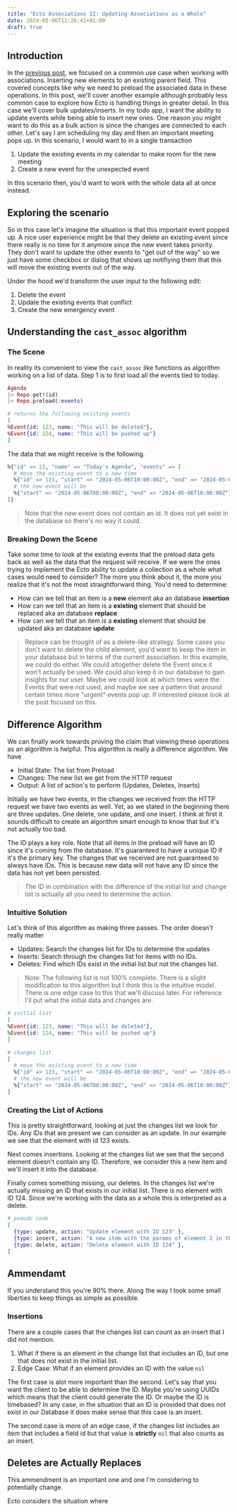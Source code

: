 ```yaml
---
title: "Ecto Associations II: Updating Associations as a Whole"
date: 2024-05-06T11:26:41+01:00
draft: true
---
```


## Introduction

In the [previous post](/posts/ecto-associations-cast-assoc/), we focused on
a common use case when working with associations.
Inserting new elements to an existing parent field. This covered concepts like
why we need to preload the associated data in these operations. In this post,
we'll cover another example although probably less common case to explore how
Ecto is handling things in greater detail. In this case we'll cover bulk
updates/inserts. In my todo app, I want the ability to update events while
being able to insert new ones. One reason you might want to do this as a bulk
action is since the changes are connected to each other. Let's say I am scheduling
my day and then an important meeting pops up. In this scenario, I would want
to in a single transaction

1. Update the existing events in my calendar to make room for the new meeting
2. Create a new event for the unexpected event

In this scenario then, you'd want to work with the whole data all at once instead.

## Exploring the scenario

So in this case let's imagine the situation is that this important event popped up.
A nice user experience might be that they delete an existing event since there really
is no time for it anymore since the new event takes priority. They don't want
to update the other events to "get out of the way" so we just have some checkbox
or dialog that shows up notifiying them that this will move the existing
events out of the way.

Under the hood we'd transform the user input to the following edit:

1. Delete the event
2. Update the existing events that conflict
3. Create the new emergency event

## Understanding the `cast_assoc` algorithm

### The Scene

In reality its convenient to view the `cast_assoc` like functions as algorithm
working on a list of data. Step 1 is to first load all the events tied to today.

```elixir
Agenda
|> Repo.get!(id)
|> Repo.preload(:events)

# returns the following existing events
[
%Event{id: 123, name: "This will be deleted"},
%Event{id: 124, name: "This will be pushed up"}
]
```

The data that we might receive is the following.

```elixir
%{"id" => 22, "name" => "Today's Agenda", "events" => [
  # move the existing event to a new time
  %{"id" => 123, "start" => "2024-05-06T10:00:00Z", "end" => "2024-05-06T12:00:00Z"},
  # the new event will be
  %{"start" => "2024-05-06T08:00:00Z", "end" => "2024-05-06T10:00:00Z"},
]}
```

> Note that the new event does not contain an id. It does not yet exist in the
> database so there's no way it could.

### Breaking Down the Scene

Take some time to look at the existing events that the preload data gets back
as well as the data that the request will receive. If we were the ones trying
to implement the Ecto ability to update a collection as a whole what cases
would need to consider? The more you think about it, the more you realize
that it's not the most straightforward thing. You'd need to determine:

- How can we tell that an item is a **new** element aka an database **insertion**
- How can we tell that an item is a **existing** element that should be replaced
  aka an database **replace**
- How can we tell that an item is a **existing** element that should be updated
  aka an database **update**

> Replace can be thought of as a delete-like strategy. Some cases you don't
> want to delete the child element, you'd want to keep the item in your
> database but in terms of the current association. In this example,
> we could do either. We could altogether delete the Event since it won't
> actually be used. We could also keep it in our database to gain insights
> for our user. Maybe we could look at which times were the Events that
> were not used, and maybe we see a pattern that around certain times
> more "urgent" events pop up. If interested please look at the post focused on this.

## Difference Algorithm

We can finally work towards proving the claim that viewing these operations
as an algorithm is helpful. This algorithm is really a difference algorithm. We have

- Initial State: The list from Preload
- Changes: The new list we get from the HTTP request
- Output: A list of action's to perform (Updates, Deletes, Inserts)

Initially we have two events, in the changes we received from the HTTP request we
have two events as well. Yet, as we stated in the beginning there are three updates.
One delete, one update, and one insert.
I think at first it sounds difficult to create an algorithm smart enough
to know that but it's not actually too bad.

The ID plays a key role. Note that all items in the preload will have an ID
since it's coming from the database. It's guaranteed to have a unique ID if
it's the primary key. The changes that we received are not guaranteed to always
have IDs. This is because new data will not have any ID since the data has not
yet been persisted.

> The ID in combination with the difference of the initial list and change list
> is actually all you need to determine the action.

### Intuitive Solution

Let's think of this algorithm as making three passes. The order doesn't really matter

- Updates: Search the changes list for IDs to determine the updates
- Inserts: Search through the changes list for items with no IDs.
- Deletes: Find which IDs exist in the initial list but not the changes list.

> Note: The following list is not 100% complete. There is a slight modification
> to this algorithm but I think this is the intuitive model. There is
> one edge case to this that we'll discuss later. For reference I'll
> put what the initial data and changes are.

```elixir
# initial list
[
%Event{id: 123, name: "This will be deleted"},
%Event{id: 124, name: "This will be pushed up"}
]

# changes list
[
  # move the existing event to a new time
  %{"id" => 123, "start" => "2024-05-06T10:00:00Z", "end" => "2024-05-06T12:00:00Z"},
  # the new event will be
  %{"start" => "2024-05-06T08:00:00Z", "end" => "2024-05-06T10:00:00Z"},
]

```

### Creating the List of Actions

This is pretty straightforward, looking at just the changes list we look for IDs.
Any IDs that are present we can consider as an update. In our example we see
that the element with id 123 exists.

Next comes insertions. Looking at the changes list we see that the second element
doesn't contain any ID. Therefore, we consider this a new item and
we'll insert it into the database.

Finally comes something missing, our deletes. In the changes list we're actually
missing an ID that exists in our initial list. There is no element with ID 124.
Since we're working with the data as a whole this is interpreted as a delete.

```elixir
# pseudo code
[
  {type: update, action: "Update element with ID 123" },
  {type: insert, action: "A new item with the params of element 2 in the changes list" },
  {type: delete, action: "Delete element with ID 124" },
]
```

## Ammendamt

If you understand this you're 90% there. Along the way I took some
small liberties to keep things as simple as possible.

### Insertions

There are a couple cases that the changes list can count as an
insert that I did not mention.

1. What if there is an element in the change list that includes an ID, but
   one that does not exist in the initial list.
2. Edge Case: What if an element provides an ID with the value `nil`

The first case is alot more important than the second. Let's say that you want the
client to be able to determine the ID. Maybe you're using UUIDs which means that
the client could generate the ID. Or maybe the ID is timebased? In any case,
in the situation that an ID is provided that does not exist in our
Database it does make sense that this case is an insert.

The second case is more of an edge case, if the changes list includes an item
that includes a field id but that value is **strictly** `nil`
that also counts as an insert.

## Deletes are Actually Replaces

This ammendment is an important one and one I'm considering to potentially change.

Ecto considers the situation where
